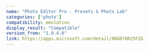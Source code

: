 ```yaml
---
name: "Photo Editor Pro - Presets & Photo Lab"
categories: ['photo']
compatibility: emulation
display_result: "Compatible"
version_from: "1.0.4.0"
link: https://apps.microsoft.com/detail/9NGB78R25FZG
---
```

